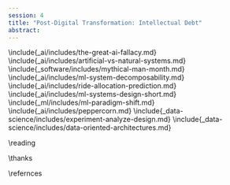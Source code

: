 ```yaml
---
session: 4
title: "Post-Digital Transformation: Intellectual Debt"
abstract:
---
```


\include{_ai/includes/the-great-ai-fallacy.md}
\include{_ai/includes/artificial-vs-natural-systems.md}
\include{_software/includes/mythical-man-month.md}
\include{_ai/includes/ml-system-decomposability.md}
\include{_ai/includes/ride-allocation-prediction.md}
\include{_ai/includes/ml-systems-design-short.md}
\include{_ml/includes/ml-paradigm-shift.md}
\include{_ai/includes/peppercorn.md}
\include{_data-science/includes/experiment-analyze-design.md}
\include{_data-science/includes/data-oriented-architectures.md}


\reading

\thanks

\refernces
